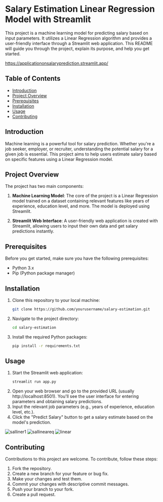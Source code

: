 # Salary Estimation Linear Regression Model with Streamlit

This project is a machine learning model for predicting salary based on input parameters. It utilizes a Linear Regression algorithm and provides a user-friendly interface through a Streamlit web application. This README will guide you through the project, explain its purpose, and help you get started.

https://applicationonsalaryprediction.streamlit.app/

## Table of Contents
- [Introduction](#introduction)
- [Project Overview](#project-overview)
- [Prerequisites](#prerequisites)
- [Installation](#installation)
- [Usage](#usage)
- [Contributing](#contributing)

## Introduction

Machine learning is a powerful tool for salary prediction. Whether you're a job seeker, employer, or recruiter, understanding the potential salary for a given job is essential. This project aims to help users estimate salary based on specific features using a Linear Regression model.

## Project Overview

The project has two main components:
1. **Machine Learning Model**: The core of the project is a Linear Regression model trained on a dataset containing relevant features like years of experience, education level, and more. The model is deployed using Streamlit.

2. **Streamlit Web Interface**: A user-friendly web application is created with Streamlit, allowing users to input their own data and get salary predictions instantly.

## Prerequisites

Before you get started, make sure you have the following prerequisites:

- Python 3.x
- Pip (Python package manager)

## Installation

1. Clone this repository to your local machine:
   ```bash
   git clone https://github.com/yourusername/salary-estimation.git
2. Navigate to the project directory:
   ```bash
   cd salary-estimation
3. Install the required Python packages:
   ```bash
   pip install -r requirements.txt
## Usage

1. Start the Streamlit web application:
   ```bash
   streamlit run app.py
2. Open your web browser and go to the provided URL (usually http://localhost:8501). You'll see the user interface for entering parameters and obtaining salary predictions.
3. Input the relevant job parameters (e.g., years of experience, education level, etc.).
4. Click the "Predict Salary" button to get a salary estimate based on the model's prediction.

![salliner1](https://github.com/likhith1409/Salary_Estimation_LinearRegression/assets/91020626/1eabc037-5863-4699-b569-1b9680722b64)
![sallineareq](https://github.com/likhith1409/Salary_Estimation_LinearRegression/assets/91020626/9c646814-70ad-4ebb-850f-e3d5192167c3)
![linear](https://github.com/likhith1409/Salary_Estimation_LinearRegression/assets/91020626/0545a12a-ded3-4be0-9c4e-1d37b17eeb98)



## Contributing

Contributions to this project are welcome. To contribute, follow these steps:

1. Fork the repository.
2. Create a new branch for your feature or bug fix.
3. Make your changes and test them.
4. Commit your changes with descriptive commit messages.
5. Push your branch to your fork.
6. Create a pull request.
